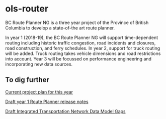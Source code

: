 # ols-router
BC Route Planner NG is a three year project of the Province of British Columbia to develop a state-of-the art route planner. 

In year 1 (2018-19), the BC Route Planner NG will support time-dependent routing including historic traffic congestion, road incidents and closures, road construction, and ferry schedules. In year 2, support for truck routing will be added. Truck routing takes vehicle dimensions and road restrictions into account. Year 3 will be focussed on performance engineering and incorporating new data sources. 

## To dig further
[Current project plan for this year](https://github.com/bcgov/ols-router/milestones)

[Draft year 1 Route Planner release notes](https://github.com/bcgov/ols-router/issues/75)

[Draft Integrated Transportation Network Data Model Gaps](https://github.com/bcgov/ols-router/blob/master/ITN-Data-Mode-Gaps.md) 
